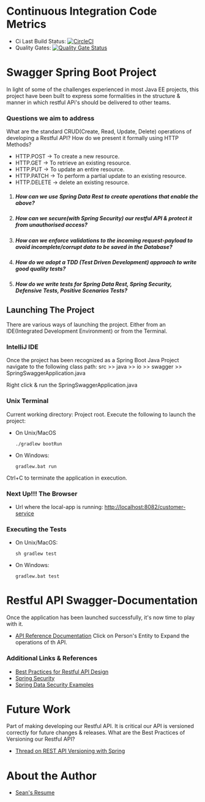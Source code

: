 # Continuous Integration Code Metrics
* Ci Last Build Status: [![CircleCI](https://circleci.com/gh/sean-huni/spring-swagger/tree/dev.svg?style=svg)](https://circleci.com/gh/sean-huni/spring-swagger/tree/dev) 
* Quality Gates: [![Quality Gate Status](https://sonarcloud.io/api/project_badges/measure?project=sean-huni_spring-swagger&metric=alert_status)](https://sonarcloud.io/dashboard?id=sean-huni_spring-swagger)

# Swagger Spring Boot Project

In light of some of the challenges experienced in most Java EE projects, this project have been built to express some 
formalities in the structure & manner in which restful APi's should be delivered to other teams. 

### Questions we aim to address
What are the standard CRUD(Create, Read, Update, Delete) operations of developing a Restful API?
How do we present it formally using HTTP Methods?
- HTTP.POST -> To create a new resource.
- HTTP.GET -> To retrieve an existing resource.
- HTTP.PUT -> To update an entire resource.
- HTTP.PATCH -> To perform a partial update to an existing resource.
- HTTP.DELETE -> delete an existing resource.

1. ##### How can we use Spring Data Rest to create operations that enable the above?
2. ##### How can we secure(with Spring Security) our restful API & protect it from unauthorised access?
3. ##### How can we enforce validations to the incoming request-payload to avoid incomplete/corrupt data to be saved in the Database?
4. ##### How do we adopt a TDD (Test Driven Development) approach to write good quality tests?
5. ##### How do we write tests for Spring Data Rest, Spring Security, Defensive Tests, Positive Scenarios Tests?

## Launching The Project
There are various ways of launching the project. Either from an IDE(Integrated Development Environment) or from the Terminal.

### IntelliJ IDE
Once the project has been recognized as a Spring Boot Java Project navigate to the following class path:
 src >> java >> io >> swagger >> SpringSwaggerApplication.java

Right click & run the SpringSwaggerApplication.java

### Unix Terminal
Current working directory: Project root.
Execute the following to launch the project:

 - On Unix/MacOS
 
    `./gradlew bootRun`
    
 - On Windows:

    `gradlew.bat run`
    
Ctrl+C to terminate the application in execution.

### Next Up!!! The Browser
* Url where the local-app is running: [http://localhost:8082/customer-service](http://localhost:8082/customer-service)
 
### Executing the Tests
     
* On Unix/MacOS:
    
    `sh gradlew test`
       
* On Windows: 
    
    `gradlew.bat test`
 
# Restful API Swagger-Documentation
Once the application has been launched successfully, it's now time to play with it.
* [API Reference Documentation](http://localhost:8082/customer-service)
Click on Person's Entity to Expand the operations of th API.

### Additional Links & References
* [Best Practices for Restful API Design](https://avaldes.com/best-practices-for-restful-api-design/)
* [Spring Security](https://docs.spring.io/spring-boot/docs/2.3.5.RELEASE/reference/htmlsingle/#boot-features-security)
* [Spring Data Security Examples](https://github.com/spring-projects/spring-data-examples)

# Future Work
Part of making developing our Restful API. It is critical our API is versioned correctly for future changes & releases.
What are the Best Practices of Versioning our Restful API?
* [Thread on REST API Versioning with Spring](https://stackoverflow.com/questions/20198275/how-to-manage-rest-api-versioning-with-spring)

# About the Author
* [Sean's Resume](https://sean-huni.xyz)
